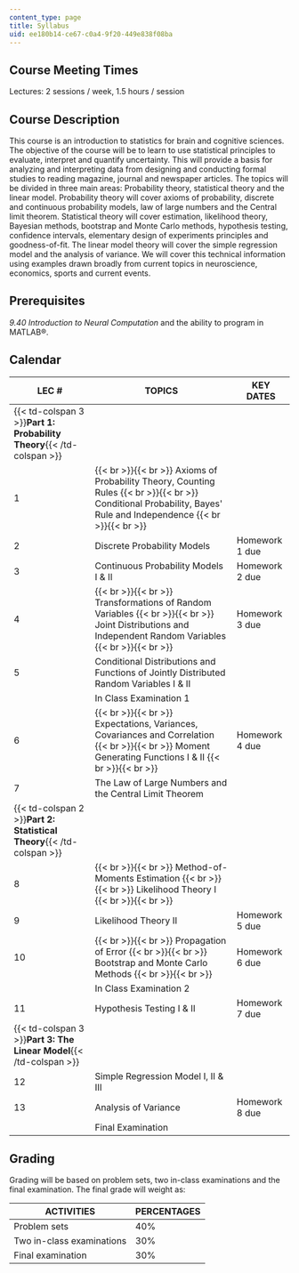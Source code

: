 ```yaml
---
content_type: page
title: Syllabus
uid: ee180b14-ce67-c0a4-9f20-449e838f08ba
---
```


Course Meeting Times
--------------------

Lectures: 2 sessions / week, 1.5 hours / session

Course Description
------------------

This course is an introduction to statistics for brain and cognitive sciences. The objective of the course will be to learn to use statistical principles to evaluate, interpret and quantify uncertainty. This will provide a basis for analyzing and interpreting data from designing and conducting formal studies to reading magazine, journal and newspaper articles. The topics will be divided in three main areas: Probability theory, statistical theory and the linear model. Probability theory will cover axioms of probability, discrete and continuous probability models, law of large numbers and the Central limit theorem. Statistical theory will cover estimation, likelihood theory, Bayesian methods, bootstrap and Monte Carlo methods, hypothesis testing, confidence intervals, elementary design of experiments principles and goodness-of-fit. The linear model theory will cover the simple regression model and the analysis of variance. We will cover this technical information using examples drawn broadly from current topics in neuroscience, economics, sports and current events.

Prerequisites
-------------

_9.40 Introduction to Neural Computation_ and the ability to program in MATLAB®.

Calendar
--------

| LEC # | TOPICS | KEY DATES |
| --- | --- | --- |
| {{< td-colspan 3 >}}**Part 1: Probability Theory**{{< /td-colspan >}} |||
| 1 |  {{< br >}}{{< br >}} Axioms of Probability Theory, Counting Rules {{< br >}}{{< br >}} Conditional Probability, Bayes' Rule and Independence {{< br >}}{{< br >}}  | &nbsp; |
| 2 | Discrete Probability Models | Homework 1 due |
| 3 | Continuous Probability Models I & II | Homework 2 due |
| 4 |  {{< br >}}{{< br >}} Transformations of Random Variables {{< br >}}{{< br >}} Joint Distributions and Independent Random Variables {{< br >}}{{< br >}}  | Homework 3 due |
| 5 | Conditional Distributions and Functions of Jointly Distributed Random Variables I & II | &nbsp; |
| &nbsp; | In Class Examination 1 | &nbsp; |
| 6 |  {{< br >}}{{< br >}} Expectations, Variances, Covariances and Correlation {{< br >}}{{< br >}} Moment Generating Functions I & II {{< br >}}{{< br >}}  | Homework 4 due |
| 7 | The Law of Large Numbers and the Central Limit Theorem | &nbsp; |
| {{< td-colspan 2 >}}**Part 2: Statistical Theory**{{< /td-colspan >}} |||
| 8 |  {{< br >}}{{< br >}} Method-of-Moments Estimation {{< br >}}{{< br >}} Likelihood Theory I {{< br >}}{{< br >}}  | &nbsp; |
| 9 | Likelihood Theory II | Homework 5 due |
| 10 |  {{< br >}}{{< br >}} Propagation of Error {{< br >}}{{< br >}} Bootstrap and Monte Carlo Methods {{< br >}}{{< br >}}  | Homework 6 due |
| &nbsp; | In Class Examination 2 | &nbsp; |
| 11 | Hypothesis Testing I & II | Homework 7 due |
| {{< td-colspan 3 >}}**Part 3: The Linear Model**{{< /td-colspan >}} |||
| 12 | Simple Regression Model I, II & III | &nbsp; |
| 13 | Analysis of Variance | Homework 8 due |
| &nbsp; | Final Examination |   

Grading
-------

Grading will be based on problem sets, two in-class examinations and the final examination. The final grade will weight as:

| ACTIVITIES | PERCENTAGES |
| --- | --- |
| Problem sets | 40% |
| Two in-class examinations | 30% |
| Final examination | 30%